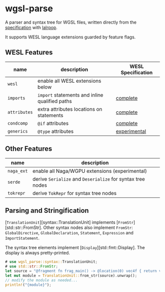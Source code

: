 # wgsl-parse

<!-- markdownlint-disable reference-links-images -->

A parser and syntax tree for WGSL files, written directly from the [specification] with [lalrpop].

It supports WESL language extensions guarded by feature flags.

## WESL Features

| name         | description                                    | WESL Specification       |
|--------------|------------------------------------------------|--------------------------|
| `wesl`       | enable all WESL extensions below               |                          |
| `imports`    | `import` statements and inline qualified paths | [complete][imports]      |
| `attributes` | extra attributes locations on statements       | [complete][condcomp]     |
| `condcomp`   | `@if` attributes                               | [complete][condcomp]     |
| `generics`   | `@type` attributes                             | [experimental][generics] |

## Other Features

| name       | description                                                |
|------------|------------------------------------------------------------|
| `naga_ext` | enable all Naga/WGPU extensions (experimental)             |
| `serde`    | derive `Serialize` and `Deserialize` for syntax tree nodes |
| `tokrepr`  | derive `TokRepr` for syntax tree nodes                     |

## Parsing and Stringification

[`TranslationUnit`][syntax::TranslationUnit] implements [`FromStr`][std::str::FromStr].
Other syntax nodes also implement `FromStr`: `GlobalDirective`, `GlobalDeclaration`, `Statement`, `Expression` and `ImportStatement`.

The syntax tree elements implement [`Display`][std::fmt::Display].
The display is always pretty-printed.

```rust
# use wgsl_parse::syntax::TranslationUnit;
# use std::str::FromStr;
let source = "@fragment fn frag_main() -> @location(0) vec4f { return vec4(1); }";
let mut module = TranslationUnit::from_str(source).unwrap();
// modify the module as needed...
println!("{module}");
```

[lalrpop]: https://lalrpop.github.io/lalrpop/
[specification]: https://www.w3.org/TR/WGSL/
[imports]: https://wesl-lang.dev/spec/Imports
[condcomp]: https://wesl-lang.dev/spec/ConditionalTranslation
[generics]: https://github.com/k2d222/wesl-spec/blob/generics/Generics.md
